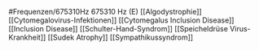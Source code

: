 #Frequenzen/675310Hz
675310 Hz (E)
[[Algodystrophie]]
[[Cytomegalovirus-Infektionen]]
[[Cytomegalus Inclusion Disease]]
[[Inclusion Disease]]
[[Schulter-Hand-Syndrom]]
[[Speicheldrüse Virus-Krankheit]]
[[Sudek Atrophy]]
[[Sympathikussyndrom]]
